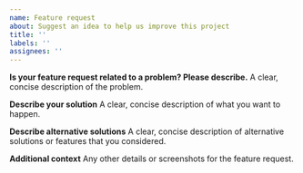 ```yaml
---
name: Feature request
about: Suggest an idea to help us improve this project
title: ''
labels: ''
assignees: ''
---
```


**Is your feature request related to a problem? Please describe.**
A clear, concise description of the problem.

**Describe your solution**
A clear, concise description of what you want to happen.

**Describe alternative solutions**
A clear, concise description of alternative solutions or features that you considered.

**Additional context**
Any other details or screenshots for the feature request.
